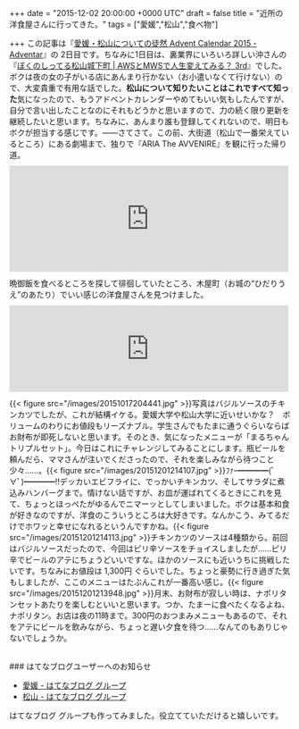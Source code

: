 
+++
date = "2015-12-02 20:00:00 +0000 UTC"
draft = false
title = "近所の洋食屋さんに行ってきた。"
tags = ["愛媛","松山","食べ物"]

+++
この記事は『<a href="http://www.adventar.org/calendars/1176">愛媛・松山についての徒然 Advent Calendar 2015 - Adventar</a>』の 2日目です。ちなみに1日目は、裏業界にいろいろ詳しい沖さんの『<a href="http://okiyasu.biz/?p=306http://okiyasu.biz/?p=306">ぼくのしってる松山城下町 | AWSとMWSで人生変えてみる？ 3rd</a>』でした。ボクは夜の女の子がいる店にあんまり行かない（お小遣いなくて行けない）ので、大変貴重で有用な話でした。**松山について知りたいことはこれですべて知った**気になったので、もうアドベントカレンダーやめてもいい気もしたんですが、自分で言い出したことなのにそれもどうかと思いますので、力の続く限り更新を継続したいと思います。ちなみに、あんまり誰も登録してくれないので、明日もボクが担当する感じです。――さてさて。この前、大街道（松山で一番栄えているところ）にある劇場まで、独りで『ARIA The AVVENIRE』を観に行った帰り道。<iframe src="https://hatenablog-parts.com/embed?url=https%3A%2F%2Fblog.daruyanagi.jp%2Fentry%2F2015%2F10%2F20%2F194242" title="『ARIA The AVVENIRE』はミラクルでできているのかも…… - だるろぐ" class="embed-card embed-blogcard" scrolling="no" frameborder="0" style="display: block; width: 100%; height: 190px; max-width: 500px; margin: 10px 0px;"></iframe>晩御飯を食べるところを探して徘徊していたところ、木屋町（お城の“ひだりうえ”のあたり）でいい感じの洋食屋さんを見つけました。<iframe src="https://hatenablog-parts.com/embed?url=https%3A%2F%2Fwww.swarmapp.com%2Fc%2F9hyspA3y2Vr" title="Happiness まるちゃん" class="embed-card embed-webcard" scrolling="no" frameborder="0" style="display: block; width: 100%; height: 155px; max-width: 500px; margin: 10px 0px;"></iframe>{{< figure src="/images/20151017204441.jpg"  >}}写真はバジルソースのチキンカツでしたが、これが結構イケる。愛媛大学や松山大学に近いせいかな？　ボリュームのわりにお値段もリーズナブル。学生さんでもたまに通うぐらいならばお財布が即死しないと思います。そのとき、気になったメニューが「まるちゃん　トリプルセット」。今日はこれにチャレンジしてみることにします。瓶ビールを頼んだら、ママさんが注いでくださったので、それを楽しみながら待つこと少々……。{{< figure src="/images/20151201214107.jpg"  >}}ﾌｧｰ━━━━(ﾟ∀ﾟ)━━━━!!デッカいエビフライに、でっかいチキンカツ、そしてサラダに煮込みハンバーグまで。情けない話ですが、お皿が運ばれてくるときにこれを見て、ちょっとほっぺたがゆるんでニマーッとしてしまいました。ボクは基本和食が好きなのですが、洋食のこういうところは大好きです。なんかこう、みてるだけでホワッと幸せになれるというんですかね。{{< figure src="/images/20151201214113.jpg"  >}}チキンカツのソースは4種類から。前回はバジルソースだったので、今回はピリ辛ソースをチョイスしましたが……ピリ辛でビールのアテにちょうどいいですな。ほかのソースにも近いうちに挑戦したいです。ちなみにお値段は 1,300円 ぐらいでした。ちょっと豪勢に行き過ぎた気もしましたが、ここのメニューはたぶんこれが一番高い感じ。{{< figure src="/images/20151201213948.jpg"  >}}月末、お財布が寂しい時は、ナポリタンセットあたりを楽しむといいと思います。つか、たまーに食べたくなるよね、ナポリタン。お店は夜の11時まで。300円のおつまみメニューもあるので、それをアテにビールを飲みながら、ちょっと遅い夕食を待つ……なんてのもありじゃないでしょうか。<br/>
<br/>


<div class="section">
    ### はてなブログユーザーへのお知らせ
    
<ul>
<li><a href="http://hatenablog.com/g/6653586347146850343">愛媛 - はてなブログ グループ</a></li>
<li><a href="http://hatenablog.com/g/6653586347146850264">松山 - はてなブログ グループ</a></li>
</ul>はてなブログ グループも作ってみました。役立てていただけると嬉しいです。

</div>

